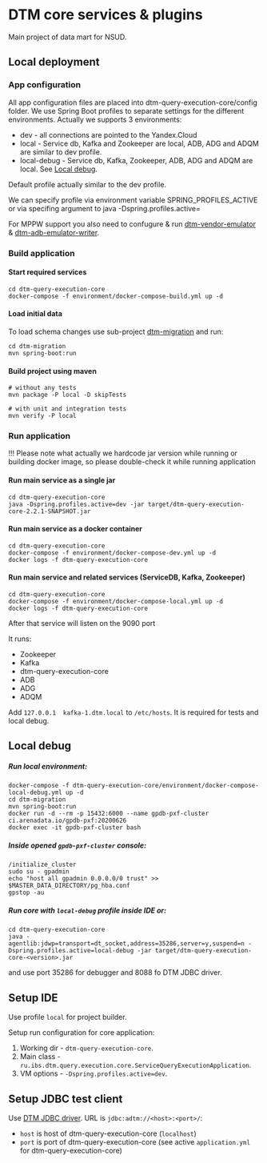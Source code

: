 # DTM core services & plugins
Main project of data mart for NSUD.

## Local deployment

### App configuration
All app configuration files are placed into dtm-query-execution-core/config folder.
We use Spring Boot profiles to separate settings for the different environments.
Actually we supports 3 environments:
* dev - all connections are pointed to the Yandex.Cloud
* local - Service db, Kafka and Zookeeper are local, ADB, ADG and ADQM are similar to dev profile.
* local-debug - Service db, Kafka, Zookeeper, ADB, ADG and ADQM are local. See [Local debug](#local-debug).

Default profile actually similar to the dev profile.

We can specify profile via environment variable SPRING_PROFILES_ACTIVE or via specifing argument to java -Dspring.profiles.active=

For MPPW support you also need to confugure & run [dtm-vendor-emulator](https://github.com/arenadata/dtm-vendor-emulator) & [dtm-adb-emulator-writer](https://github.com/arenadata/dtm-adb-emulator-writer).

### Build application

#### Start required services

```shell script
cd dtm-query-execution-core
docker-compose -f environment/docker-compose-build.yml up -d
```

#### Load initial data

To load schema changes use sub-project [dtm-migration](dtm-migration/README.md) and run:
```shell script
cd dtm-migration
mvn spring-boot:run
```

#### Build project using maven

```shell script
# without any tests
mvn package -P local -D skipTests

# with unit and integration tests
mvn verify -P local
```

### Run application

!!! Please note what actually we hardcode jar version while running or building docker image, so please double-check it while running application

#### Run main service as a single jar

```shell script
cd dtm-query-execution-core
java -Dspring.profiles.active=dev -jar target/dtm-query-execution-core-2.2.1-SNAPSHOT.jar
```

#### Run main service as a docker container

```shell script
cd dtm-query-execution-core
docker-compose -f environment/docker-compose-dev.yml up -d
docker logs -f dtm-query-execution-core
```

#### Run main service and related services (ServiceDB, Kafka, Zookeeper) 

```shell script
cd dtm-query-execution-core
docker-compose -f environment/docker-compose-local.yml up -d
docker logs -f dtm-query-execution-core
```
After that service will listen on the 9090 port

It runs:
* Zookeeper
* Kafka
* dtm-query-execution-core
* ADB
* ADG
* ADQM

Add `127.0.0.1	kafka-1.dtm.local` to `/etc/hosts`. It is required for tests and local debug.

## Local debug

##### Run local environment:
```shell script
docker-compose -f dtm-query-execution-core/environment/docker-compose-local-debug.yml up -d
cd dtm-migration
mvn spring-boot:run
docker run -d --rm -p 15432:6000 --name gpdb-pxf-cluster ci.arenadata.io/gpdb-pxf:20200626
docker exec -it gpdb-pxf-cluster bash
```
##### Inside opened `gpdb-pxf-cluster` console:
```shell script
/initialize_cluster
sudo su - gpadmin
echo "host all gpadmin 0.0.0.0/0 trust" >> $MASTER_DATA_DIRECTORY/pg_hba.conf
gpstop -au
```
##### Run core with `local-debug` profile inside IDE or:
```shell script
cd dtm-query-execution-core
java -agentlib:jdwp=transport=dt_socket,address=35286,server=y,suspend=n -Dspring.profiles.active=local-debug -jar target/dtm-query-execution-core-<version>.jar
```
and use port 35286 for debugger and 8088 fo DTM JDBC driver.

## Setup IDE

Use profile `local` for project builder.

Setup run configuration for core application:
 1. Working dir - `dtm-query-execution-core`.
 2. Main class - `ru.ibs.dtm.query.execution.core.ServiceQueryExecutionApplication`.
 3. VM options - `-Dspring.profiles.active=dev`.

## Setup JDBC test client

Use [DTM JDBC driver](dtm-jdbc-driver/README.md).
URL is `jdbc:adtm://<host>:<port>/`:
 - `host` is host of dtm-query-execution-core (`localhost`)
 - `port` is port of dtm-query-execution-core (see active `application.yml` for dtm-query-execution-core)
